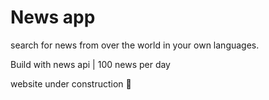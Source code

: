 <h1>News app</h1>

search for news from over the world in your own languages.

Build with news api | 100 news per day

website under construction 🚨
